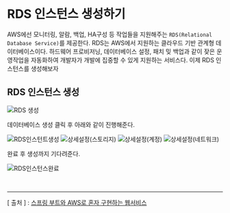 RDS 인스턴스 생성하기
===

AWS에선 모니터링, 알람, 백업, HA구성 등 작업들을 지원해주는 `RDS(Relational Database Service)`를 제공한다. RDS는 AWS에서 지원하는 클라우드 기반 관계형 데이터베이스이다.
하드웨어 프로비저닝, 데이터베이스 설정, 패치 밎 백업과 같이 잦은 운영작업을 자동화하여 개발자가 개발에 집중할 수 있게 지원하는 서비스다. 이제 RDS 인스턴스를 생성해보자

RDS 인스턴스 생성
---
![RDS 생성](https://user-images.githubusercontent.com/45932388/110425854-64fcf700-80e8-11eb-8ef8-7ddd11f70fe5.PNG)

데이터베이스 생성 클릭 후 아래와 같이 진행해준다.

![RDS인스턴트생성](https://user-images.githubusercontent.com/45932388/110437925-3c312d80-80f9-11eb-944c-eb5003678dd2.PNG)
![상세설정(스토리지)](https://user-images.githubusercontent.com/45932388/110437927-3c312d80-80f9-11eb-9f3c-541c0044ed47.PNG)
![상세설정(계정)](https://user-images.githubusercontent.com/45932388/110437928-3cc9c400-80f9-11eb-8e9b-de18fab61eb4.PNG)
![상세설정(네트워크)](https://user-images.githubusercontent.com/45932388/110437920-3b000080-80f9-11eb-8dfd-2c038427e8ff.PNG)

완료 후 생성까지 기다려준다.

![RDS인스턴스완료](https://user-images.githubusercontent.com/45932388/110438151-73074380-80f9-11eb-9a0b-b050383379b6.PNG)

<br/>

---
[ 출처 ] : [스프링 부트와 AWS로 혼자 구현하는 웹서비스](http://www.yes24.com/Product/Goods/83849117?OzSrank=1)   
